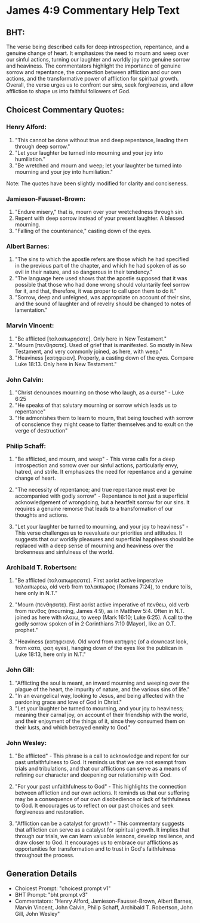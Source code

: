 # James 4:9 Commentary Help Text

## BHT:
The verse being described calls for deep introspection, repentance, and a genuine change of heart. It emphasizes the need to mourn and weep over our sinful actions, turning our laughter and worldly joy into genuine sorrow and heaviness. The commentators highlight the importance of genuine sorrow and repentance, the connection between affliction and our own actions, and the transformative power of affliction for spiritual growth. Overall, the verse urges us to confront our sins, seek forgiveness, and allow affliction to shape us into faithful followers of God.

## Choicest Commentary Quotes:
### Henry Alford:
1. "This cannot be done without true and deep repentance, leading them through deep sorrow."
2. "Let your laughter be turned into mourning and your joy into humiliation."
3. "Be wretched and mourn and weep; let your laughter be turned into mourning and your joy into humiliation."

Note: The quotes have been slightly modified for clarity and conciseness.

### Jamieson-Fausset-Brown:
1. "Endure misery," that is, mourn over your wretchedness through sin.
2. Repent with deep sorrow instead of your present laughter. A blessed mourning.
3. "Falling of the countenance," casting down of the eyes.

### Albert Barnes:
1. "The sins to which the apostle refers are those which he had specified in the previous part of the chapter, and which he had spoken of as so evil in their nature, and so dangerous in their tendency."
2. "The language here used shows that the apostle supposed that it was possible that those who had done wrong should voluntarily feel sorrow for it, and that, therefore, it was proper to call upon them to do it."
3. "Sorrow, deep and unfeigned, was appropriate on account of their sins, and the sound of laughter and of revelry should be changed to notes of lamentation."

### Marvin Vincent:
1. "Be afflicted [ταλαιπωρησατε]. Only here in New Testament."
2. "Mourn [πενθησατε]. Used of grief that is manifested. So mostly in New Testament, and very commonly joined, as here, with weep."
3. "Heaviness [κατηφειαν]. Properly, a casting down of the eyes. Compare Luke 18:13. Only here in New Testament."

### John Calvin:
1. "Christ denounces mourning on those who laugh, as a curse" - Luke 6:25
2. "He speaks of that salutary mourning or sorrow which leads us to repentance" 
3. "He admonishes them to learn to mourn, that being touched with sorrow of conscience they might cease to flatter themselves and to exult on the verge of destruction"

### Philip Schaff:
1. "Be afflicted, and mourn, and weep" - This verse calls for a deep introspection and sorrow over our sinful actions, particularly envy, hatred, and strife. It emphasizes the need for repentance and a genuine change of heart. 

2. "The necessity of repentance; and true repentance must ever be accompanied with godly sorrow" - Repentance is not just a superficial acknowledgement of wrongdoing, but a heartfelt sorrow for our sins. It requires a genuine remorse that leads to a transformation of our thoughts and actions. 

3. "Let your laughter be turned to mourning, and your joy to heaviness" - This verse challenges us to reevaluate our priorities and attitudes. It suggests that our worldly pleasures and superficial happiness should be replaced with a deep sense of mourning and heaviness over the brokenness and sinfulness of the world.

### Archibald T. Robertson:
1. "Be afflicted (ταλαιπωρησατε). First aorist active imperative ταλαιπωρεω, old verb from ταλαιπωρος (Romans 7:24), to endure toils, here only in N.T." 

2. "Mourn (πενθησατε). First aorist active imperative of πενθεω, old verb from πενθος (mourning, James 4:9), as in Matthew 5:4. Often in N.T. joined as here with κλαιω, to weep (Mark 16:10; Luke 6:25). A call to the godly sorrow spoken of in 2 Corinthians 7:10 (Mayor), like an O.T. prophet."

3. "Heaviness (κατηφειαν). Old word from κατηφης (of a downcast look, from κατα, φαη eyes), hanging down of the eyes like the publican in Luke 18:13, here only in N.T."

### John Gill:
1. "Afflicting the soul is meant, an inward mourning and weeping over the plague of the heart, the impurity of nature, and the various sins of life."
2. "In an evangelical way, looking to Jesus, and being affected with the pardoning grace and love of God in Christ."
3. "Let your laughter be turned to mourning, and your joy to heaviness; meaning their carnal joy, on account of their friendship with the world, and their enjoyment of the things of it, since they consumed them on their lusts, and which betrayed enmity to God."

### John Wesley:
1. "Be afflicted" - This phrase is a call to acknowledge and repent for our past unfaithfulness to God. It reminds us that we are not exempt from trials and tribulations, and that our afflictions can serve as a means of refining our character and deepening our relationship with God.

2. "For your past unfaithfulness to God" - This highlights the connection between affliction and our own actions. It reminds us that our suffering may be a consequence of our own disobedience or lack of faithfulness to God. It encourages us to reflect on our past choices and seek forgiveness and restoration.

3. "Affliction can be a catalyst for growth" - This commentary suggests that affliction can serve as a catalyst for spiritual growth. It implies that through our trials, we can learn valuable lessons, develop resilience, and draw closer to God. It encourages us to embrace our afflictions as opportunities for transformation and to trust in God's faithfulness throughout the process.


## Generation Details
- Choicest Prompt: "choicest prompt v1"
- BHT Prompt: "bht prompt v3"
- Commentators: "Henry Alford, Jamieson-Fausset-Brown, Albert Barnes, Marvin Vincent, John Calvin, Philip Schaff, Archibald T. Robertson, John Gill, John Wesley"
